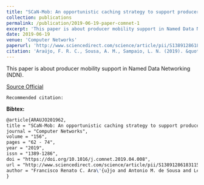 ```yaml
---
title: "SCaN-Mob: An opportunistic caching strategy to support producer mobility in named data wireless networking"
collection: publications
permalink: /publication/2019-06-19-paper-comnet-1
excerpt: 'This paper is about producer mobility support in Named Data Networking (NDN).'
date: 2019-06-19
venue: 'Computer Networks'
paperurl: 'http://www.sciencedirect.com/science/article/pii/S1389128618311599'
citation: 'Araújo, F. R. C., Sousa, A. M., Sampaio, L. N. (2019). &quot;SCaN-Mob: An opportunistic caching strategy to support producer mobility in named data wireless networking.&quot; <i>In Computer Networks</i>. (pp. 62-74). Elsevier.'
---
```

This paper is about producer mobility support in Named Data Networking (NDN).

[Source Official](https://doi.org/10.1016/j.comnet.2019.04.008)

`Recommended citation:`

**Bibtex:**

```tex
@article{ARAUJO201962,
title = "SCaN-Mob: An opportunistic caching strategy to support producer mobility in named data wireless networking",
journal = "Computer Networks",
volume = "156",
pages = "62 - 74",
year = "2019",
issn = "1389-1286",
doi = "https://doi.org/10.1016/j.comnet.2019.04.008",
url = "http://www.sciencedirect.com/science/article/pii/S1389128618311599",
author = "Francisco Renato C. Ara\'{u}jo and Antonio M. de Sousa and Leobino N. Sampaio",
}
```
